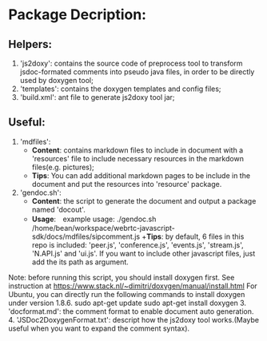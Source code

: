 Package Decription:
==================

Helpers:
------------------

1. 'js2doxy': contains the source code of preprocess tool to transform jsdoc-formated comments into pseudo java files, in order to be directly used by doxygen tool;
2. 'templates': contains the doxygen templates and config files;
3. 'build.xml': ant file to generate js2doxy tool jar;

Useful:
------------------

1. 'mdfiles':
    + **Content**: contains markdown files to include in document with a 'resources' file to include necessary resources in the markdown files(e.g. pictures);
    + **Tips**: You can add additional markdown pages to be include in the document and put the resources into 'resource' package.
2. 'gendoc.sh':
    + **Content**: the script to generate the document and output a package named 'docout'.
    + **Usage**:　example usage: ./gendoc.sh /home/bean/workspace/webrtc-javascript-sdk/docs/mdfiles/sipcomment.js
    +**Tips**: by default, 6 files in this repo is included: 'peer.js', 'conference.js', 'events.js', 'stream.js', 'N.API.js' and 'ui.js'. If you want to include other javascript files, just add the its path as argument.

Note: before running this script, you should install doxygen first.
See instruction at https://www.stack.nl/~dimitri/doxygen/manual/install.html
For Ubuntu, you can directly run the following commands to install doxygen under version 1.8.6.
    sudo apt-get update
    sudo apt-get install doxygen
3. 'docformat.md': the comment format to enable document auto generation.
4. 'JSDoc2DoxygenFormat.txt': descript how the js2doxy tool works.(Maybe useful when you want to expand the comment syntax).
